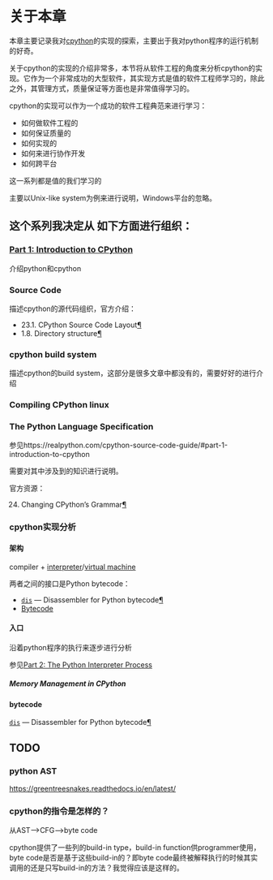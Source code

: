 # 关于本章

本章主要记录我对[cpython](https://github.com/python/cpython)的实现的探索，主要出于我对python程序的运行机制的好奇。



关于cpython的实现的介绍非常多，本节将从软件工程的角度来分析cpython的实现。它作为一个非常成功的大型软件，其实现方式是值的软件工程师学习的，除此之外，其管理方式，质量保证等方面也是非常值得学习的。

cpython的实现可以作为一个成功的软件工程典范来进行学习：

- 如何做软件工程的
- 如何保证质量的
- 如何实现的
- 如何来进行协作开发
- 如何跨平台

这一系列都是值的我们学习的

主要以Unix-like system为例来进行说明，Windows平台的忽略。



## 这个系列我决定从 如下方面进行组织：

### [Part 1: Introduction to CPython](https://realpython.com/cpython-source-code-guide/#part-1-introduction-to-cpython)

介绍python和cpython

### Source Code

描述cpython的源代码组织，官方介绍：

- 23.1. CPython Source Code Layout[¶](https://devguide.python.org/exploring/#cpython-source-code-layout)
- 1.8. Directory structure[¶](https://devguide.python.org/setup/#directory-structure)

### cpython build system

描述cpython的build system，这部分是很多文章中都没有的，需要好好的进行介绍





### Compiling CPython linux





### The Python Language Specification

参见https://realpython.com/cpython-source-code-guide/#part-1-introduction-to-cpython

需要对其中涉及到的知识进行说明。

官方资源：

24. Changing CPython’s Grammar[¶](https://devguide.python.org/grammar/#changing-cpython-s-grammar)



### cpython实现分析

#### 架构

compiler + [interpreter](https://en.wikipedia.org/wiki/Interpreter_(computing))/[virtual machine](https://en.wikipedia.org/wiki/Virtual_machine)

两者之间的接口是Python bytecode：

- [`dis`](https://docs.python.org/3/library/dis.html#module-dis) — Disassembler for Python bytecode[¶](https://docs.python.org/3/library/dis.html#module-dis)
- [Bytecode](https://en.wikipedia.org/wiki/Bytecode)

#### 入口

沿着python程序的执行来逐步进行分析

参见[Part 2: The Python Interpreter Process](https://realpython.com/cpython-source-code-guide/#part-2-the-python-interpreter-process)

##### Memory Management in CPython





#### bytecode

[`dis`](https://docs.python.org/3/library/dis.html#module-dis) — Disassembler for Python bytecode[¶](https://docs.python.org/3/library/dis.html#module-dis)









## TODO 

### python AST

https://greentreesnakes.readthedocs.io/en/latest/



### cpython的指令是怎样的？

从AST-->CFG-->byte code

cpython提供了一些列的build-in type，build-in function供programmer使用，byte code是否是基于这些build-in的？即byte code最终被解释执行的时候其实调用的还是只写build-in的方法？我觉得应该是这样的。

